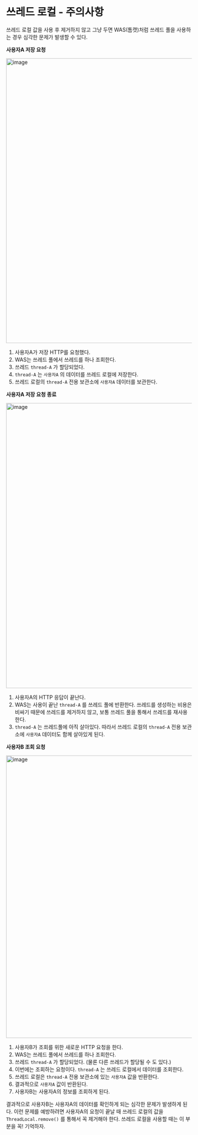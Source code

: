# 쓰레드 로컬 - 주의사항
쓰레드 로컬 값을 사용 후 제거하지 않고 그냥 두면 WAS(톰캣)처럼 쓰레드 풀을 사용하는 경우 심각한 문제가 발생할 수 있다.



**사용자A 저장 요청**

<img width="770" alt="image" src="https://github.com/rhqudco/TIL/assets/55828130/10335260-fe21-41ee-9704-f75a5ea46aa2">

1. 사용자A가 저장 HTTP를 요청했다.
2. WAS는 쓰레드 풀에서 쓰레드를 하나 조회한다.
3. 쓰레드 `thread-A` 가 할당되었다.
4. `thread-A` 는 `사용자A` 의 데이터를 쓰레드 로컬에 저장한다.
5. 쓰레드 로컬의 `thread-A` 전용 보관소에 `사용자A` 데이터를 보관한다.

**사용자A 저장 요청 종료**

<img width="771" alt="image" src="https://github.com/rhqudco/TIL/assets/55828130/979feaed-7764-419d-84c4-9c69d9f044e7">

1. 사용자A의 HTTP 응답이 끝난다.
2. WAS는 사용이 끝난 `thread-A` 를 쓰레드 풀에 반환한다. 쓰레드를 생성하는 비용은 비싸기 때문에 쓰레드를 제거하지 않고, 보통 쓰레드 풀을 통해서 쓰레드를 재사용한다.
3. `thread-A` 는 쓰레드풀에 아직 살아있다. 따라서 쓰레드 로컬의 `thread-A` 전용 보관소에 `사용자A` 데이터도 함께 살아있게 된다.

**사용자B 조회 요청**

<img width="764" alt="image" src="https://github.com/rhqudco/TIL/assets/55828130/2d5a2a32-437e-4dbc-95ac-7e5859d46dd6">

1. 사용자B가 조회를 위한 새로운 HTTP 요청을 한다.
2. WAS는 쓰레드 풀에서 쓰레드를 하나 조회한다.
3. 쓰레드 `thread-A` 가 할당되었다. (물론 다른 쓰레드가 할당될 수 도 있다.)
4. 이번에는 조회하는 요청이다. `thread-A` 는 쓰레드 로컬에서 데이터를 조회한다.
5. 쓰레드 로컬은 `thread-A` 전용 보관소에 있는 `사용자A` 값을 반환한다.
6. 결과적으로 `사용자A` 값이 반환된다.
7. 사용자B는 사용자A의 정보를 조회하게 된다.

결과적으로 사용자B는 사용자A의 데이터를 확인하게 되는 심각한 문제가 발생하게 된다.
이런 문제를 예방하려면 사용자A의 요청이 끝날 때 쓰레드 로컬의 값을 `ThreadLocal.remove()` 를 통해서 꼭 제거해야 한다.
쓰레드 로컬을 사용할 때는 이 부분을 꼭! 기억하자.